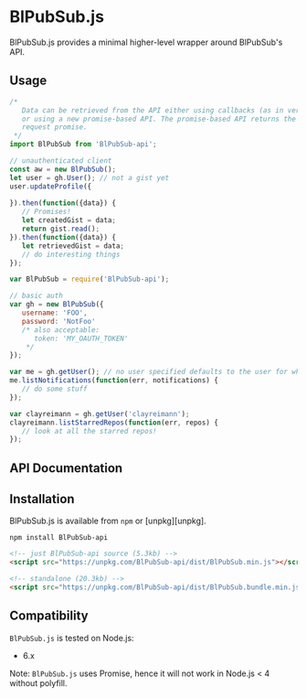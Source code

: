# BlPubSub.js

BlPubSub.js provides a minimal higher-level wrapper around BlPubSub's API.

## Usage

```javascript
/*
   Data can be retrieved from the API either using callbacks (as in versions < 1.0)
   or using a new promise-based API. The promise-based API returns the raw Axios
   request promise.
 */
import BlPubSub from 'BlPubSub-api';

// unauthenticated client
const aw = new BlPubSub();
let user = gh.User(); // not a gist yet
user.updateProfile({
   
}).then(function({data}) {
   // Promises!
   let createdGist = data;
   return gist.read();
}).then(function({data}) {
   let retrievedGist = data;
   // do interesting things
});
```

```javascript
var BlPubSub = require('BlPubSub-api');

// basic auth
var gh = new BlPubSub({
   username: 'FOO',
   password: 'NotFoo'
   /* also acceptable:
      token: 'MY_OAUTH_TOKEN'
    */
});

var me = gh.getUser(); // no user specified defaults to the user for whom credentials were provided
me.listNotifications(function(err, notifications) {
   // do some stuff
});

var clayreimann = gh.getUser('clayreimann');
clayreimann.listStarredRepos(function(err, repos) {
   // look at all the starred repos!
});
```

## API Documentation


## Installation
BlPubSub.js is available from `npm` or [unpkg][unpkg].

```shell
npm install BlPubSub-api
```

```html
<!-- just BlPubSub-api source (5.3kb) -->
<script src="https://unpkg.com/BlPubSub-api/dist/BlPubSub.min.js"></script>

<!-- standalone (20.3kb) -->
<script src="https://unpkg.com/BlPubSub-api/dist/BlPubSub.bundle.min.js"></script>
```

## Compatibility
`BlPubSub.js` is tested on Node.js:
* 6.x

Note: `BlPubSub.js` uses Promise, hence it will not work in Node.js < 4 without polyfill.


